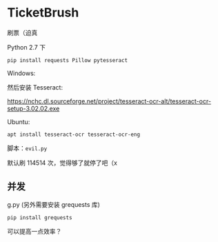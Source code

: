# TicketBrush
刷票（迫真

Python 2.7 下 

`pip install requests Pillow pytesseract`


Windows:

然后安装 Tesseract:

https://nchc.dl.sourceforge.net/project/tesseract-ocr-alt/tesseract-ocr-setup-3.02.02.exe

Ubuntu:

`apt install tesseract-ocr tesseract-ocr-eng`


脚本：`evil.py`

默认刷 114514 次，觉得够了就停了吧（x



## 并发

g.py (另外需要安装 grequests 库)

`pip install grequests`

可以提高一点效率？
